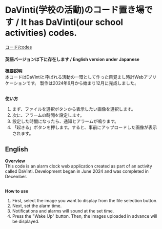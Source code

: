 # DaVinti(学校の活動)のコード置き場です / It has DaVinti(our school activities) codes.
[コード/codes](https://katsuta1104.github.io/davinti/codes/index.html)
<h4>英語バージョンは下に存在します / English version under Japanese</h4>

<strong> 概要説明 </strong><br>
本コードはDaVintiと呼ばれる活動の一環として作った目覚まし時計Webアプリケーションです。
製作は2024年6月から始まり12月に完成しました。<br><br>

<strong>使い方</strong><br>
1. まず、ファイルを選択ボタンから表示したい画像を選択します。
2. 次に、アラームの時間を設定します。
3. 設定した時間になったら、通知とアラームが鳴ります。
4. 「起きる」ボタンを押します。すると、事前にアップロードした画像が表示されます。


## English

<strong>Overview</strong><br>
This code is an alarm clock web application created as part of an activity called DaVinti.
Development began in June 2024 and was completed in December.
<br><br>

<strong>How to use</strong><br>
1. First, select the image you want to display from the file selection button.
2. Next, set the alarm time.
3. Notifications and alarms will sound at the set time.
4. Press the "Wake Up" button. Then, the images uploaded in advance will be displayed.
